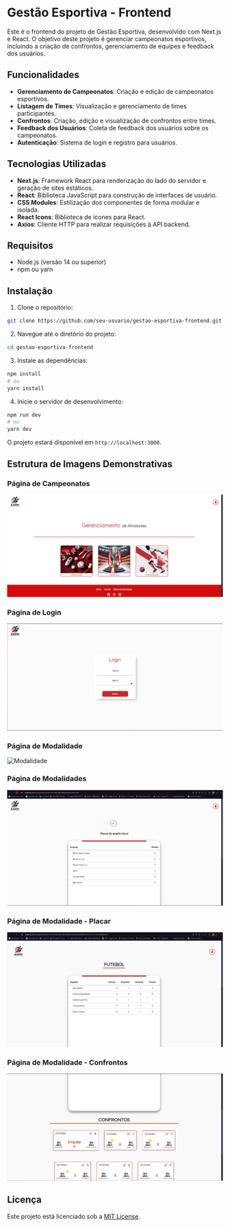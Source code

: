 # Gestão Esportiva - Frontend

Este é o frontend do projeto de Gestão Esportiva, desenvolvido com Next.js e React. O objetivo deste projeto é gerenciar campeonatos esportivos, incluindo a criação de confrontos, gerenciamento de equipes e feedback dos usuários.

## Funcionalidades

- **Gerenciamento de Campeonatos**: Criação e edição de campeonatos esportivos.
- **Listagem de Times**: Visualização e gerenciamento de times participantes.
- **Confrontos**: Criação, edição e visualização de confrontos entre times.
- **Feedback dos Usuários**: Coleta de feedback dos usuários sobre os campeonatos.
- **Autenticação**: Sistema de login e registro para usuários.

## Tecnologias Utilizadas

- **Next.js**: Framework React para renderização do lado do servidor e geração de sites estáticos.
- **React**: Biblioteca JavaScript para construção de interfaces de usuário.
- **CSS Modules**: Estilização dos componentes de forma modular e isolada.
- **React Icons**: Biblioteca de ícones para React.
- **Axios**: Cliente HTTP para realizar requisições à API backend.

## Requisitos

- Node.js (versão 14 ou superior)
- npm ou yarn

## Instalação

1. Clone o repositório:

```bash
git clone https://github.com/seu-usuario/gestao-esportiva-frontend.git
```

2. Navegue até o diretório do projeto:

```bash
cd gestao-esportiva-frontend
```

3. Instale as dependências:

```bash
npm install
# ou
yarn install
```

4. Inicie o servidor de desenvolvimento:

```bash
npm run dev
# ou
yarn dev
```

O projeto estará disponível em `http://localhost:3000`.

## Estrutura de Imagens Demonstrativas

### Página de Campeonatos
![Campeonatos](assets/imagens/campeonatosImage.png)

### Página de Login
![Login](assets/imagens/loginImage.png)

### Página de Modalidade
![Modalidade](assets/imagens/modalidade.png)

### Página de Modalidades
![Modalidade Placar](assets/imagens/modalidadePageImage.png)

### Página de Modalidade - Placar
![Modalidade Placar](assets/imagens/futebolScreen1.png)

### Página de Modalidade - Confrontos
![Modalidade Confrontos](assets/imagens/FutebolScreen2.png)

## Licença

Este projeto está licenciado sob a [MIT License](LICENSE).
